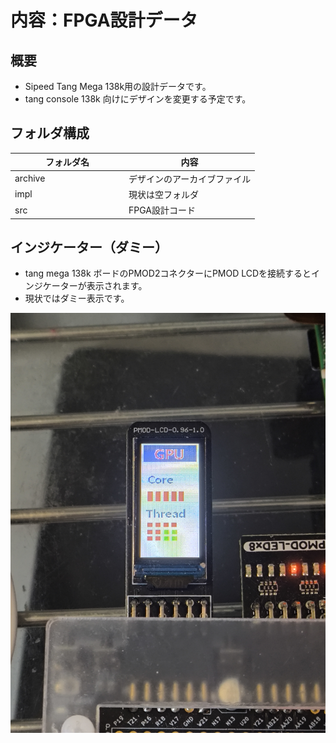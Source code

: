 # 内容：FPGA設計データ

## 概要
- Sipeed Tang Mega 138k用の設計データです。
- tang console 138k 向けにデザインを変更する予定です。

## フォルダ構成

| フォルダ名　　　　　　　| 内容                                  |
|------------|--------------------------------------|
| archive    | デザインのアーカイブファイル              | 
| impl       | 現状は空フォルダ                        | 
| src        | FPGA設計コード                         |

## インジケーター（ダミー）
- tang mega 138k ボードのPMOD2コネクターにPMOD LCDを接続するとインジケーターが表示されます。
- 現状ではダミー表示です。

![PMOD_LCD](https://github.com/rmbmp717/EduFPGA-RP5GPU/blob/main/image/PMOD_LCD.jpg?raw=true)
